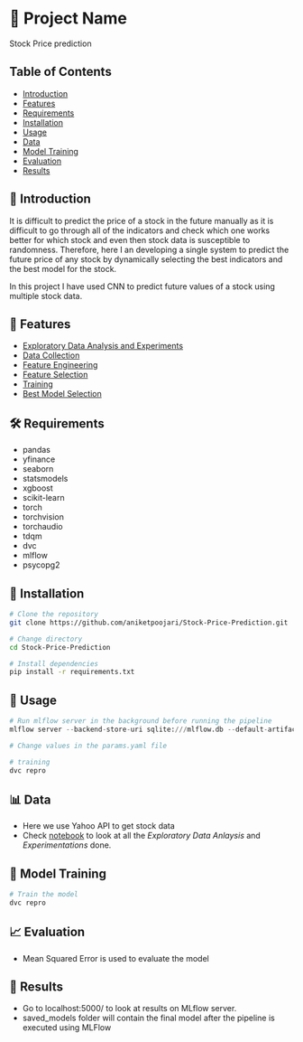 # 🚀 Project Name

Stock Price prediction

## Table of Contents

- [Introduction](#introduction)
- [Features](#features)
- [Requirements](#requirements)
- [Installation](#installation)
- [Usage](#usage)
- [Data](#data)
- [Model Training](#model-training)
- [Evaluation](#evaluation)
- [Results](#results)

## 📄 Introduction

It is difficult to predict the price of a stock in the future manually as it is difficult to go through all of the indicators and check which one works better for which stock and even then stock data is susceptible to randomness. Therefore, here I an developing a single system to predict the future price of any stock by dynamically selecting the best indicators and the best model for the stock.

In this project I have used CNN to predict future values of a stock using multiple stock data.

## 🌟 Features

- [Exploratory Data Analysis and Experiments](notebooks/Stock-Price-Prediction.ipynb)
- [Data Collection](src/get_data.py)
- [Feature Engineering](src/feature_engineering.py)
- [Feature Selection](src/feature_selection.py)
- [Training](src/training.py)
- [Best Model Selection](src/log_production_model.py)

## 🛠️ Requirements

- pandas
- yfinance
- seaborn
- statsmodels
- xgboost
- scikit-learn
- torch
- torchvision
- torchaudio
- tdqm
- dvc
- mlflow
- psycopg2

## 🚚 Installation

```bash
# Clone the repository
git clone https://github.com/aniketpoojari/Stock-Price-Prediction.git

# Change directory
cd Stock-Price-Prediction

# Install dependencies
pip install -r requirements.txt
```

## 🚀 Usage

```python
# Run mlflow server in the background before running the pipeline
mlflow server --backend-store-uri sqlite:///mlflow.db --default-artifact-root ./artifacts --host 0.0.0.0

# Change values in the params.yaml file

# training
dvc repro
```

## 📊 Data

- Here we use Yahoo API to get stock data
- Check [notebook](notebooks/Stock-Price-Prediction.ipynb) to look at all the _Exploratory Data Anlaysis_ and _Experimentations_ done.

## 🤖 Model Training

```bash
# Train the model
dvc repro
```

## 📈 Evaluation

- Mean Squared Error is used to evaluate the model

## 🎉 Results

- Go to localhost:5000/ to look at results on MLflow server.
- saved_models folder will contain the final model after the pipeline is executed using MLFlow
